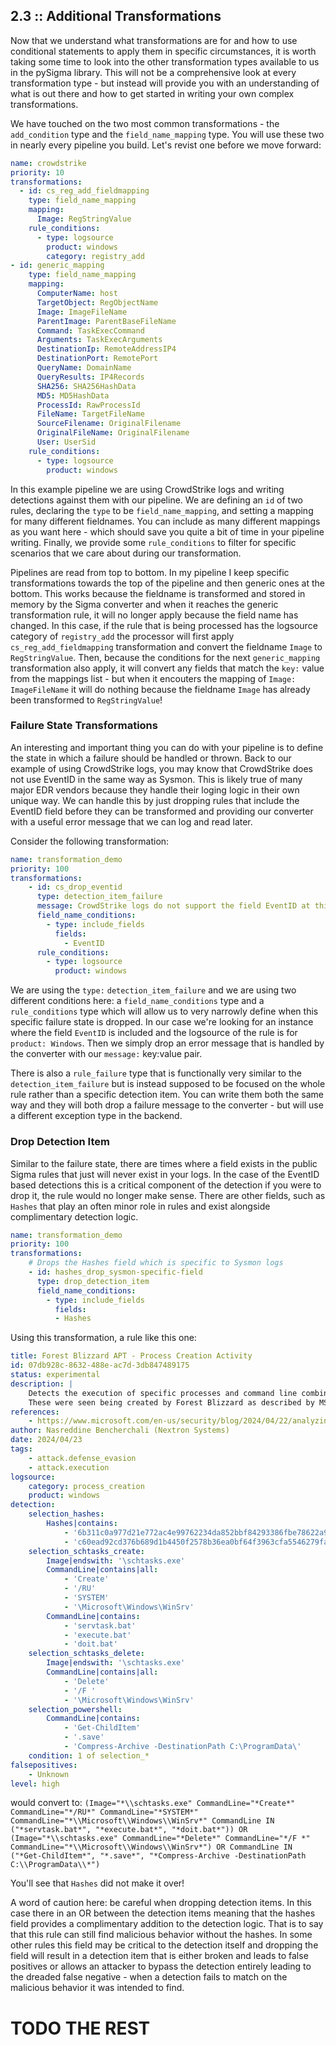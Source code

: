 ## 2.3 :: Additional Transformations
Now that we understand what transformations are for and how to use conditional statements to apply them in specific circumstances, it is worth taking some time to look into the other transformation types available to us in the pySigma library. This will not be a comprehensive look at every transformation type - but instead will provide you with an understanding of what is out there and how to get started in writing your own complex transformations.

We have touched on the two most common transformations - the `add_condition` type and the `field_name_mapping` type. You will use these two in nearly every pipeline you build. Let's revist one before we move forward:

```yaml
name: crowdstrike
priority: 10
transformations:
  - id: cs_reg_add_fieldmapping
    type: field_name_mapping
    mapping:
      Image: RegStringValue
    rule_conditions:
      - type: logsource
        product: windows
        category: registry_add
- id: generic_mapping
    type: field_name_mapping
    mapping:
      ComputerName: host
      TargetObject: RegObjectName
      Image: ImageFileName
      ParentImage: ParentBaseFileName
      Command: TaskExecCommand
      Arguments: TaskExecArguments
      DestinationIp: RemoteAddressIP4
      DestinationPort: RemotePort
      QueryName: DomainName
      QueryResults: IP4Records
      SHA256: SHA256HashData
      MD5: MD5HashData
      ProcessId: RawProcessId
      FileName: TargetFileName
      SourceFilename: OriginalFilename
      OriginalFileName: OriginalFilename
      User: UserSid
    rule_conditions:
      - type: logsource
        product: windows
```

In this example pipeline we are using CrowdStrike logs and writing detections against them with our pipeline. We are defining an `id` of two rules, declaring the `type` to be `field_name_mapping`, and setting a mapping for many different fieldnames. You can include as many different mappings as you want here - which should save you quite a bit of time in your pipeline writing. Finally, we provide some `rule_conditions` to filter for specific scenarios that we care about during our transformation.

Pipelines are read from top to bottom. In my pipeline I keep specific transformations towards the top of the pipeline and then generic ones at the bottom. This works because the fieldname is transformed and stored in memory by the Sigma converter and when it reaches the generic transformation rule, it will no longer apply because the field name has changed. In this case, if the rule that is being processed has the logsource category of `registry_add` the processor will first apply `cs_reg_add_fieldmapping` transformation and convert the fieldname `Image` to `RegStringValue`. Then, because the conditions for the next `generic_mapping` transformation also apply, it will convert any fields that match the `key:` value from the mappings list - but when it encouters the mapping of `Image: ImageFileName` it will do nothing because the fieldname `Image` has already been transformed to `RegStringValue`!

### Failure State Transformations

An interesting and important thing you can do with your pipeline is to define the state in which a failure should be handled or thrown. Back to our example of using CrowdStrike logs, you may know that CrowdStrike does not use EventID in the same way as Sysmon. This is likely true of many major EDR vendors because they handle their loging logic in their own unique way. We can handle this by just dropping rules that include the EventID field before they can be transformed and providing our converter with a useful error message that we can log and read later.

Consider the following transformation:

```yaml
name: transformation_demo
priority: 100
transformations:
    - id: cs_drop_eventid
      type: detection_item_failure
      message: CrowdStrike logs do not support the field EventID at this time.
      field_name_conditions:
        - type: include_fields
          fields:
            - EventID
      rule_conditions:
        - type: logsource
          product: windows
```
We are using the `type:` `detection_item_failure` and we are using two different conditions here: a `field_name_conditions` type and a `rule_conditions` type which will allow us to very narrowly define when this specific failure state is dropped. In our case we're looking for an instance where the field `EventID` is included and the logsource of the rule is for `product: Windows`. Then we simply drop an error message that is handled by the converter with our `message:` key:value pair.

There is also a `rule_failure` type that is functionally very similar to the `detection_item_failure` but is instead supposed to be focused on the whole rule rather than a specific detection item. You can write them both the same way and they will both drop a failure message to the converter - but will use a different exception type in the backend.

### Drop Detection Item

Similar to the failure state, there are times where a field exists in the public Sigma rules that just will never exist in your logs. In the case of the EventID based detections this is a critical component of the detection if you were to drop it, the rule would no longer make sense. There are other fields, such as `Hashes` that play an often minor role in rules and exist alongside complimentary detection logic.

```yaml
name: transformation_demo
priority: 100
transformations:
    # Drops the Hashes field which is specific to Sysmon logs
    - id: hashes_drop_sysmon-specific-field
      type: drop_detection_item
      field_name_conditions:
        - type: include_fields
          fields:
          - Hashes
```

Using this transformation, a rule like this one:

```yaml
title: Forest Blizzard APT - Process Creation Activity
id: 07db928c-8632-488e-ac7d-3db847489175
status: experimental
description: |
    Detects the execution of specific processes and command line combination.
    These were seen being created by Forest Blizzard as described by MSFT.
references:
    - https://www.microsoft.com/en-us/security/blog/2024/04/22/analyzing-forest-blizzards-custom-post-compromise-tool-for-exploiting-cve-2022-38028-to-obtain-credentials/
author: Nasreddine Bencherchali (Nextron Systems)
date: 2024/04/23
tags:
    - attack.defense_evasion
    - attack.execution
logsource:
    category: process_creation
    product: windows
detection:
    selection_hashes:
        Hashes|contains:
            - '6b311c0a977d21e772ac4e99762234da852bbf84293386fbe78622a96c0b052f'
            - 'c60ead92cd376b689d1b4450f2578b36ea0bf64f3963cfa5546279fa4424c2a5'
    selection_schtasks_create:
        Image|endswith: '\schtasks.exe'
        CommandLine|contains|all:
            - 'Create'
            - '/RU'
            - 'SYSTEM'
            - '\Microsoft\Windows\WinSrv'
        CommandLine|contains:
            - 'servtask.bat'
            - 'execute.bat'
            - 'doit.bat'
    selection_schtasks_delete:
        Image|endswith: '\schtasks.exe'
        CommandLine|contains|all:
            - 'Delete'
            - '/F '
            - '\Microsoft\Windows\WinSrv'
    selection_powershell:
        CommandLine|contains:
            - 'Get-ChildItem'
            - '.save'
            - 'Compress-Archive -DestinationPath C:\ProgramData\'
    condition: 1 of selection_*
falsepositives:
    - Unknown
level: high
```

would convert to: `(Image="*\\schtasks.exe" CommandLine="*Create*" CommandLine="*/RU*" CommandLine="*SYSTEM*" CommandLine="*\\Microsoft\\Windows\\WinSrv*" CommandLine IN ("*servtask.bat*", "*execute.bat*", "*doit.bat*")) OR (Image="*\\schtasks.exe" CommandLine="*Delete*" CommandLine="*/F *" CommandLine="*\\Microsoft\\Windows\\WinSrv*") OR CommandLine IN ("*Get-ChildItem*", "*.save*", "*Compress-Archive -DestinationPath C:\\ProgramData\\*")`

You'll see that `Hashes` did not make it over! 

A word of caution here: be careful when dropping detection items. In this case there in an OR between the detection items meaning that the hashes field provides a complimentary addition to the detection logic. That is to say that this rule can still find malicious behavior without the hashes. In some other rules this field may be critical to the detection itself and dropping the field will result in a detection item that is either broken and leads to false positives or allows an attacker to bypass the detection entirely leading to the dreaded false negative - when a detection fails to match on the malicious behavior it was intended to find.


# TODO THE REST

